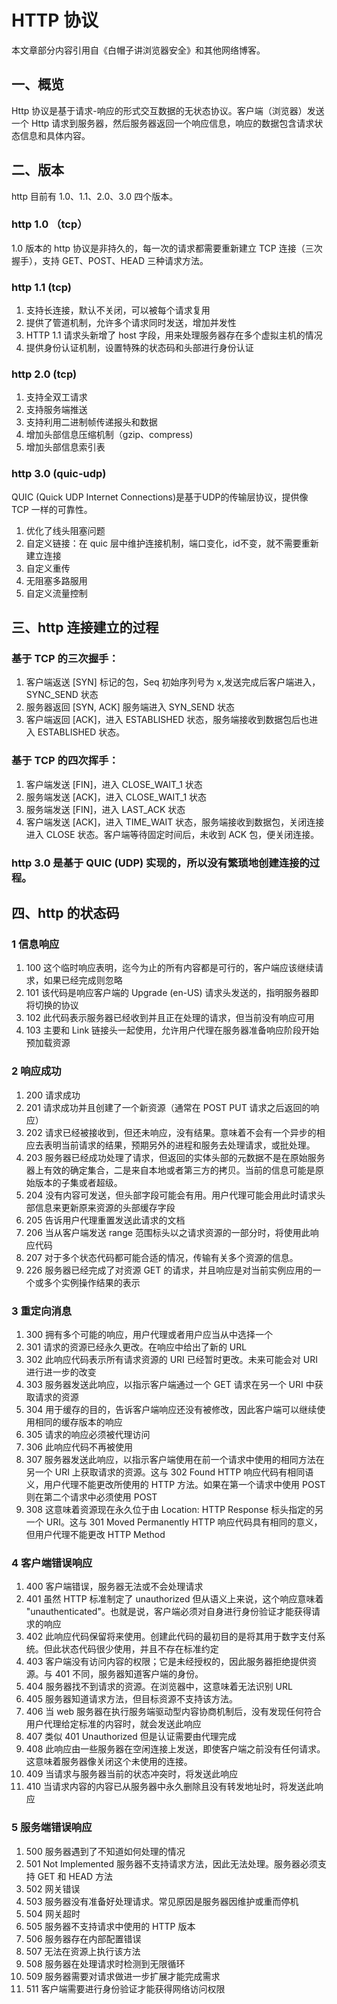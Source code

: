 # HTTP 协议
 
本文章部分内容引用自《白帽子讲浏览器安全》和其他网络博客。

## 一、概览

Http 协议是基于请求-响应的形式交互数据的无状态协议。客户端（浏览器）发送一个 Http 请求到服务器，然后服务器返回一个响应信息，响应的数据包含请求状态信息和具体内容。

## 二、版本
http 目前有 1.0、1.1、2.0、3.0 四个版本。

### http 1.0 （tcp）

1.0 版本的 http 协议是非持久的，每一次的请求都需要重新建立 TCP 连接（三次握手），支持 GET、POST、HEAD 三种请求方法。

### http 1.1 (tcp)

1. 支持长连接，默认不关闭，可以被每个请求复用
2. 提供了管道机制，允许多个请求同时发送，增加并发性
3. HTTP 1.1 请求头新增了 host 字段，用来处理服务器存在多个虚拟主机的情况
4. 提供身份认证机制，设置特殊的状态码和头部进行身份认证

### http 2.0 (tcp)

1. 支持全双工请求
2. 支持服务端推送
3. 支持利用二进制帧传递报头和数据
4. 增加头部信息压缩机制（gzip、compress)
5. 增加头部信息索引表

### http 3.0 (quic-udp)

QUIC (Quick UDP Internet Connections)是基于UDP的传输层协议，提供像 TCP 一样的可靠性。

1. 优化了线头阻塞问题
2. 自定义链接：在 quic 层中维护连接机制，端口变化，id不变，就不需要重新建立连接
3. 自定义重传
4. 无阻塞多路服用
5. 自定义流量控制

## 三、http 连接建立的过程

### 基于 TCP 的三次握手：

1. 客户端返送 [SYN] 标记的包，Seq 初始序列号为 x,发送完成后客户端进入，SYNC_SEND 状态
2. 服务器返回 [SYN, ACK] 服务端进入 SYN_SEND 状态
3. 客户端返回 [ACK]，进入 ESTABLISHED 状态，服务端接收到数据包后也进入 ESTABLISHED 状态。

### 基于 TCP 的四次挥手：

1. 客户端发送 [FIN]，进入 CLOSE_WAIT_1 状态
2. 服务端发送 [ACK]，进入 CLOSE_WAIT_1 状态
3. 服务端发送 [FIN]，进入 LAST_ACK 状态
4. 客户端发送 [ACK]，进入 TIME_WAIT 状态，服务端接收到数据包，关闭连接进入 CLOSE 状态。客户端等待固定时间后，未收到 ACK 包，便关闭连接。

### http 3.0 是基于 QUIC (UDP) 实现的，所以没有繁琐地创建连接的过程。

## 四、http 的状态码

### 1 信息响应

1. 100 这个临时响应表明，迄今为止的所有内容都是可行的，客户端应该继续请求，如果已经完成则忽略
2. 101 该代码是响应客户端的 Upgrade (en-US) 请求头发送的，指明服务器即将切换的协议
3. 102 此代码表示服务器已经收到并且正在处理的请求，但当前没有响应可用
4. 103 主要和 Link 链接头一起使用，允许用户代理在服务器准备响应阶段开始预加载资源

### 2 响应成功

1. 200 请求成功
2. 201 请求成功并且创建了一个新资源（通常在 POST PUT 请求之后返回的响应）
3. 202 请求已经被接收到，但还未响应，没有结果。意味着不会有一个异步的相应去表明当前请求的结果，预期另外的进程和服务去处理请求，或批处理。
4. 203 服务器已经成功处理了请求，但返回的实体头部的元数据不是在原始服务器上有效的确定集合，二是来自本地或者第三方的拷贝。当前的信息可能是原始版本的子集或者超级。
5. 204 没有内容可发送，但头部字段可能会有用。用户代理可能会用此时请求头部信息来更新原来资源的头部缓存字段
6. 205 告诉用户代理重置发送此请求的文档
7. 206 当从客户端发送 range 范围标头以之请求资源的一部分时，将使用此响应代码
8. 207 对于多个状态代码都可能合适的情况，传输有关多个资源的信息。
9. 226 服务器已经完成了对资源 GET 的请求，并且响应是对当前实例应用的一个或多个实例操作结果的表示

### 3 重定向消息

1. 300 拥有多个可能的响应，用户代理或者用户应当从中选择一个
2. 301 请求的资源已经永久更改。在响应中给出了新的 URL
3. 302 此响应代码表示所有请求资源的 URI 已经暂时更改。未来可能会对 URI 进行进一步的改变
4. 303 服务器发送此响应，以指示客户端通过一个 GET 请求在另一个 URI 中获取请求的资源
5. 304 用于缓存的目的，告诉客户端响应还没有被修改，因此客户端可以继续使用相同的缓存版本的响应
6. 305 请求的响应必须被代理访问
7. 306 此响应代码不再被使用
8. 307 服务器发送此响应，以指示客户端使用在前一个请求中使用的相同方法在另一个 URI 上获取请求的资源。这与 302  Found HTTP 响应代码有相同语义，用户代理不能更改所使用的 HTTP 方法。如果在第一个请求中使用 POST 则在第二个请求中必须使用 POST
9. 308 这意味着资源现在永久位于由 Location: HTTP Response 标头指定的另一个 URI。这与 301 Moved Permanently HTTP 响应代码具有相同的意义，但用户代理不能更改 HTTP Method

### 4 客户端错误响应

1. 400 客户端错误，服务器无法或不会处理请求
2. 401 虽然 HTTP 标准制定了 unauthorized 但从语义上来说，这个响应意味着 "unauthenticated"。也就是说，客户端必须对自身进行身份验证才能获得请求的响应
3. 402 此响应代码保留将来使用。创建此代码的最初目的是将其用于数字支付系统。但此状态代码很少使用，并且不存在标准约定
4. 403 客户端没有访问内容的权限；它是未经授权的，因此服务器拒绝提供资源。与 401 不同，服务器知道客户端的身份。
5. 404 服务器找不到请求的资源。在浏览器中，这意味着无法识别 URL
6. 405 服务器知道请求方法，但目标资源不支持该方法。
7. 406 当 web 服务器在执行服务端驱动型内容协商机制后，没有发现任何符合用户代理给定标准的内容时，就会发送此响应
8. 407 类似 401 Unauthorized 但是认证需要由代理完成
9. 408 此响应由一些服务器在空闲连接上发送，即使客户端之前没有任何请求。这意味着服务器像关闭这个未使用的连接。
10. 409 当请求与服务器当前的状态冲突时，将发送此响应
11. 410 当请求内容的内容已从服务器中永久删除且没有转发地址时，将发送此响应

### 5 服务端错误响应

1. 500 服务器遇到了不知道如何处理的情况
2. 501 Not Implemented 服务器不支持请求方法，因此无法处理。服务器必须支持 GET 和 HEAD 方法
3. 502 网关错误
4. 503 服务器没有准备好处理请求。常见原因是服务器因维护或重而停机
5. 504 网关超时
6. 505 服务器不支持请求中使用的 HTTP 版本
7. 506 服务器存在内部配置错误
8. 507 无法在资源上执行该方法
9. 508 服务器在处理请求时检测到无限循环
10. 509 服务器需要对请求做进一步扩展才能完成需求
11. 511 客户端需要进行身份验证才能获得网络访问权限

